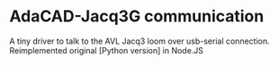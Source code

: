 # AdaCAD-Jacq3G communication
A tiny driver to talk to the AVL Jacq3 loom over usb-serial connection. Reimplemented original [Python version] in Node.JS

